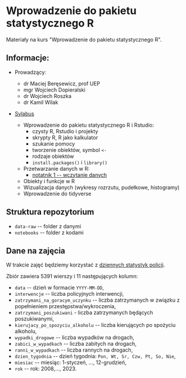 # Wprowadzenie do pakietu statystycznego R

Materiały na kurs "Wprowadzenie do pakietu statystycznego R".

## Informacje:

+ Prowadzący: 
  + dr Maciej Beręsewicz, prof UEP 
  + mgr Wojciech Dopieralski
  + dr Wojciech Roszka
  + dr Kamil Wilak
  

+ [Sylabus](https://esylabus.ue.poznan.pl/pl/11/1/1/105/4?masterElement=105)
  + Wprowadzenie do pakietu statystycznego R i Rstudio:
      + czysty R, Rstudio i projekty
      + skrypty R, R jako kalkulator
      + szukanie pomocy
      + tworzenie obiektów, symbol `<-`
      + rodzaje obiektów
      + `install.packages()` i `library()`
  + Przetwarzanie danych w R:
      + [notatnik 1 -- wczytanie danych](https://htmlpreview.github.io/?https://github.com/DepartmentOfStatisticsPUE/intro-R-2024/blob/main/notebooks/01-wczytanie-danych.nb.html)
  + Obiekty i funkcje w R
  + Wizualizacja danych (wykresy rozrzutu, pudełkowe, histogramy)	
  + Wprowadzenie do tidyverse	
  

## Struktura repozytorium

+ `data-raw` -- folder z danymi
+ `notebooks` -- folder z kodami

## Dane na zajęcia

W trakcie zajęć będziemy korzystać z [dziennych statystyk policji](https://policja.pl/pol/form/1,Informacja-dzienna.html). 

Zbiór zawiera 5391 wierszy i 11 następujących kolumn:

+ `data` -- dzień w formacie `YYYY-MM-DD`,
+ `interwencje` -- liczba policyjnych interwencji,
+ `zatrzymani_na_goracym_uczynku` -- liczba zatrzymanych w związku z popełnieniem przestępstwa/wykroczenia,
+ `zatrzymani_poszukiwani` - liczba zatrzymanych będących poszukiwanymi,
+ `kierujacy_po_spozyciu_alkoholu` -- liczba kierujących po spożyciu alkoholu,
+ `wypadki_drogowe` -- liczba wypadków na drogach,
+ `zabici_w_wypadkach` -- liczba zabitych na drogach,
+ `ranni_w_wypadkach` -- liczba rannych na drogach,
+ `dzien_tygodnia` -- dzień tygodnia: `Pon, Wt, Sr, Czw, Pt, So, Nie`,
+ `miesiac` -- miesiąc: 1-styczeń, ..., 12-grudzień,
+ `rok` -- rok: 2008,..., 2023.

